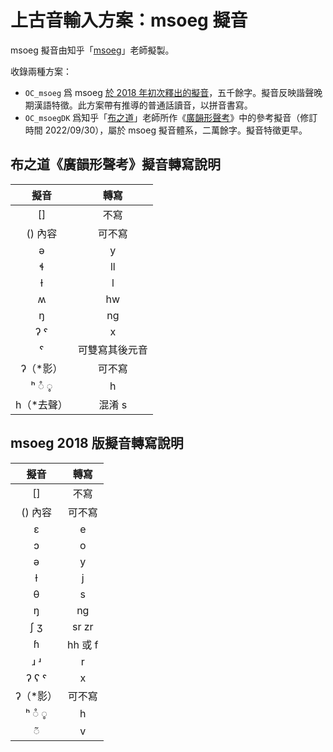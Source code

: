 # 上古音輸入方案：msoeg 擬音

msoeg 擬音由知乎「[msoeg](https://www.zhihu.com/people/msoeg)」老師擬製。

收錄兩種方案：
- `OC_msoeg` 爲 msoeg [於 2018 年初次釋出的擬音](https://zhuanlan.zhihu.com/p/48871271)，五千餘字。擬音反映諧聲晚期漢語特徵。此方案帶有推導的普通話讀音，以拼音書寫。
- `OC_msoegDK` 爲知乎「[布之道](https://www.zhihu.com/people/Buzhidao)」老師所作《[廣韻形聲考](https://zhuanlan.zhihu.com/p/350530789)》中的參考擬音（修訂時間 2022/09/30），屬於 msoeg 擬音體系，二萬餘字。擬音特徵更早。

## 布之道《廣韻形聲考》擬音轉寫說明

| 擬音 | 轉寫 |
| :---: | :---: |
| [] | 不寫 |
| () 內容 | 可不寫 |
| ə | y |
| ɬ | ll |
| ɫ | l |
| ʍ | hw |
| ŋ | ng |
| ʔ ˤ | x |
| ˤ | 可雙寫其後元音 |
| ʔ（*影） | 可不寫 |
| ʰ ◌̊ ◌̥ | h |
| h（*去聲） | 混淆 s |

## msoeg 2018 版擬音轉寫說明

| 擬音 | 轉寫 |
| :---: | :---: |
| [] | 不寫 |
| () 內容 | 可不寫 |
| ɛ | e |
| ɔ | o |
| ə | y |
| ɫ | j |
| θ | s |
| ŋ | ng |
| ʃ ʒ | sr zr |
| ɦ | hh 或 f |
| ɹ ʴ | r |
| ʔ ʕ ˤ | x |
| ʔ（*影） | 可不寫 |
| ʰ ◌̊ ◌̥ | h |
| ◌̃ | v |